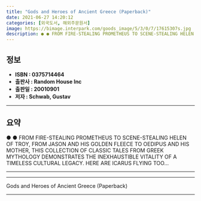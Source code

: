 ```yaml
---
title: "Gods and Heroes of Ancient Greece (Paperback)"
date: 2021-06-27 14:20:12
categories: [외국도서, 해외주문원서]
image: https://bimage.interpark.com/goods_image/5/3/0/7/17615307s.jpg
description: ● ● FROM FIRE-STEALING PROMETHEUS TO SCENE-STEALING HELEN OF TROY, FROM JASON AND HIS GOLDEN FLEECE TO OEDIPUS AND HIS MOTHER, THIS COLLECTION OF CLASSIC TALE
---
```


## **정보**

- **ISBN : 0375714464**
- **출판사 : Random House Inc**
- **출판일 : 20010901**
- **저자 : Schwab, Gustav**

------



## **요약**

●  ●  FROM FIRE-STEALING PROMETHEUS TO SCENE-STEALING HELEN OF TROY, FROM JASON AND HIS GOLDEN FLEECE TO OEDIPUS AND HIS MOTHER, THIS COLLECTION OF CLASSIC TALES FROM GREEK MYTHOLOGY DEMONSTRATES THE INEXHAUSTIBLE VITALITY OF A TIMELESS CULTURAL LEGACY. HERE ARE ICARUS FLYING TOO... 

------



------


Gods and Heroes of Ancient Greece (Paperback) 

------


